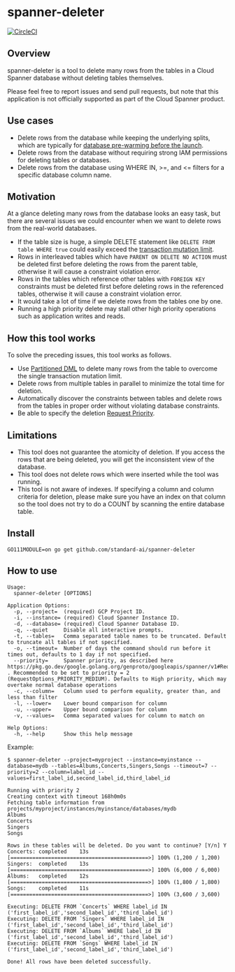spanner-deleter
===
[![CircleCI](https://circleci.com/gh/standard-ai/spanner-deleter.svg?style=svg)](https://circleci.com/gh/standard-ai/spanner-deleter)

## Overview

spanner-deleter is a tool to delete many rows from the tables in a Cloud Spanner database without deleting tables themselves.

Please feel free to report issues and send pull requests, but note that this application is not officially supported as part of the Cloud Spanner product.

## Use cases

* Delete rows from the database while keeping the underlying splits, which are typically for [database pre-warming before the launch](https://cloud.google.com/solutions/best-practices-cloud-spanner-gaming-database#pre-warm_the_database_before_launch).
* Delete rows from the database without requiring strong IAM permissions for deleting tables or databases.
* Delete rows from the database using WHERE IN, >=, and <= filters for a specific database column name.

## Motivation

At a glance deleting many rows from the database looks an easy task, but there are several issues we could encounter when we want to delete rows from the real-world databases.

* If the table size is huge, a simple DELETE statement like `DELETE FROM table WHERE true` could easily exceed the [transaction mutation limit](https://cloud.google.com/spanner/quotas).
* Rows in interleaved tables which have `PARENT ON DELETE NO ACTION` must be deleted first before deleting the rows from the parent table, otherwise it will cause a constraint violation error.
* Rows in the tables which reference other tables with `FOREIGN KEY` constraints must be deleted first before deleting rows in the referenced tables, otherwise it will cause a constraint violation error.
* It would take a lot of time if we delete rows from the tables one by one.
* Running a high priority delete may stall other high priority operations such as application writes and reads.

## How this tool works

To solve the preceding issues, this tool works as follows.

* Use [Partitioned DML](https://cloud.google.com/spanner/docs/dml-partitioned) to delete many rows from the table to overcome the single transaction mutation limit.
* Delete rows from multiple tables in parallel to minimize the total time for deletion.
* Automatically discover the constraints between tables and delete rows from the tables in proper order without violating database constraints.
* Be able to specify the deletion [Request Priority](https://pkg.go.dev/google.golang.org/genproto/googleapis/spanner/v1#RequestOptions_Priority).

## Limitations

* This tool does not guarantee the atomicity of deletion. If you access the rows that are being deleted, you will get the inconsistent view of the database.
* This tool does not delete rows which were inserted while the tool was running.
* This tool is not aware of indexes. If specifying a column and column criteria for deletion, please make sure you have an index on that column so the tool does not try to do a COUNT by scanning the entire database table.

## Install

```
GO111MODULE=on go get github.com/standard-ai/spanner-deleter
```

## How to use

```
Usage:
  spanner-deleter [OPTIONS]

Application Options:
  -p, --project=  (required) GCP Project ID.
  -i, --instance= (required) Cloud Spanner Instance ID.
  -d, --database= (required) Cloud Spanner Database ID.
  -q, --quiet     Disable all interactive prompts.
  -t, --tables=   Comma separated table names to be truncated. Default to truncate all tables if not specified.
  -o, --timeout=  Number of days the command should run before it times out, defaults to 1 day if not specified.
  --priority=     Spanner priority, as described here https://pkg.go.dev/google.golang.org/genproto/googleapis/spanner/v1#RequestOptions_Priority . Recommended to be set to priority = 2 (RequestOptions_PRIORITY_MEDIUM). Defaults to High priority, which may overtake normal database operations
  -c, --column=   Column used to perform equality, greater than, and less than filter
  -l, --lower=    Lower bound comparison for column
  -u, --upper=    Upper bound comparison for column
  -v, --values=   Comma separated values for column to match on

Help Options:
  -h, --help      Show this help message
```

Example:

```
$ spanner-deleter --project=myproject --instance=myinstance --database=mydb --tables=Albums,Concerts,Singers,Songs --timeout=7 --priority=2 --column=label_id --values=first_label_id,second_label_id,third_label_id

Running with priority 2
Creating context with timeout 168h0m0s
Fetching table information from projects/myproject/instances/myinstance/databases/mydb
Albums
Concerts
Singers
Songs

Rows in these tables will be deleted. Do you want to continue? [Y/n] Y
Concerts: completed    13s [============================================>] 100% (1,200 / 1,200)
Singers:  completed    13s [============================================>] 100% (6,000 / 6,000)
Albums:   completed    12s [============================================>] 100% (1,800 / 1,800)
Songs:    completed    11s [============================================>] 100% (3,600 / 3,600)

Executing: DELETE FROM `Concerts` WHERE label_id IN ('first_label_id','second_label_id','third_label_id')
Executing: DELETE FROM `Singers` WHERE label_id IN ('first_label_id','second_label_id','third_label_id')
Executing: DELETE FROM `Albums` WHERE label_id IN ('first_label_id','second_label_id','third_label_id')
Executing: DELETE FROM `Songs` WHERE label_id IN ('first_label_id','second_label_id','third_label_id')

Done! All rows have been deleted successfully.
```
